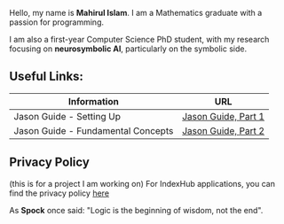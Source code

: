 Hello, my name is **Mahirul Islam**. I am a Mathematics graduate with a passion for programming.

I am also a first-year Computer Science PhD student, with my research focusing on **neurosymbolic AI**, particularly on the symbolic side.

## Useful Links:

| Information | URL |
| ----------- | ---- |
| Jason Guide - Setting Up | [Jason Guide, Part 1](https://mahir-islam.github.io/jason_guide_1) |
| Jason Guide - Fundamental Concepts | [Jason Guide, Part 2](https://mahir-islam.github.io/jason_guide_2) |

## Privacy Policy
(this is for a project I am working on)
For IndexHub applications, you can find the privacy policy [here](https://mahir-islam.github.io/privacy-policy)

As **Spock** once said: "Logic is the beginning of wisdom, not the end".
